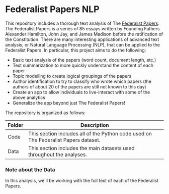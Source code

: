 # Federalist Papers NLP 
This repository includes a thorough text analysis of The [Federalist Papers](https://guides.loc.gov/federalist-papers/full-text).  The Federalist Papers is a series of 85 essays written by Founding Fathers Alexander Hamilton, John Jay, and James Madison before the ratification of the Constitution.
There are many interesting applications of advanced text analysis, or Natural Language Processing (NLP), that can be applied to the Federalist Papers. In particular, this project aims to do the following:

 - Basic text analysis of the papers (word count, document length, etc.)
 - Text summarization to more quickly understand the content of each paper
 - Topic modelling to create logical groupings of the papers 
 - Author identification to try to classify who wrote which papers (the authors of about 20 of the papers are still not known to this day)
 - Create an app to allow individuals to live-interact with some of the above analytics
 - Generalize the app beyond just The Federalist Papers!

The repository is organized as follows:  

| Folder | Description |
| --- | --- |
| Code | This section includes all of the Python code used on The Federalist Papers dataset. |
| Data | This section includes the main datasets used throughout the analyses. |


### Note about the Data  
In this analysis, we'll be working with the full text of each of the Federalist Papers.
